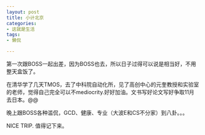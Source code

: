 ```yaml
---
layout: post
title: 小计北京
categories:
- 这就是生活
tags:
- 懒侃

---
```


第一次跟BOSS一起出差，因为BOSS也去，所以日子过得可以说是相当好，不用整天盒饭了。

在清华学了几天TMOS，去了中科院自动化所，见了高创中心的元奎教授和实验室的老师，觉得自己完全可以不mediocrity.好好加油。文书写好论文写好争取11月去日本。@@

晚上跟BOSS各种滥侃，GCD、健康、专业（大波E和CS不分家）到八卦。。。

NICE TRIP. 值得记下来。

